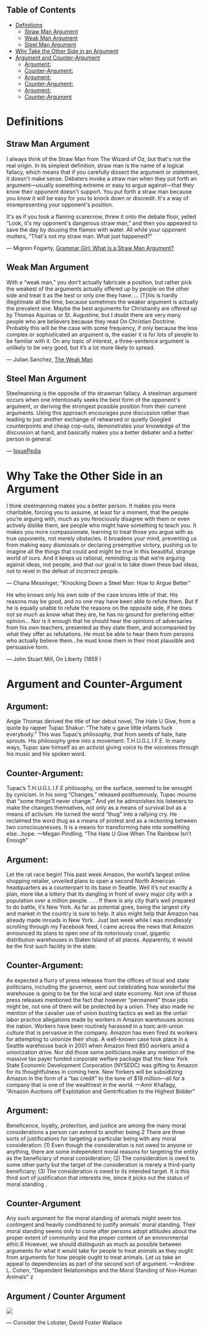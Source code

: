 <div id="table-of-contents">
<h2>Table of Contents</h2>
<div id="text-table-of-contents">
<ul>
<li><a href="#orgheadline4">Definitions</a>
<ul>
<li><a href="#orgheadline1">Straw Man  Argument</a></li>
<li><a href="#orgheadline2">Weak Man Argument</a></li>
<li><a href="#orgheadline3">Steel Man Argument</a></li>
</ul>
</li>
<li><a href="#orgheadline5">Why Take the Other Side in an Argument</a></li>
<li><a href="#orgheadline12">Argument and Counter-Argument</a>
<ul>
<li><a href="#orgheadline6">Argument:</a></li>
<li><a href="#orgheadline7">Counter-Argument:</a></li>
<li><a href="#orgheadline8">Argument:</a></li>
<li><a href="#orgheadline9">Counter-Argument:</a></li>
<li><a href="#orgheadline10">Argument:</a></li>
<li><a href="#orgheadline11">Counter-Argument</a></li>
</ul>
</li>
</ul>
</div>
</div>


# Definitions<a id="orgheadline4"></a>

## Straw Man  Argument<a id="orgheadline1"></a>

I always think of the Straw Man from The Wizard of Oz, but that's not the real origin. In its simplest definition, straw man is the name of a logical fallacy, which means that if you carefully dissect the argument or statement, it doesn't make sense. Debaters invoke a straw man when they put forth an argument—usually something extreme or easy to argue against—that they know their opponent doesn't support. You put forth a straw man because you know it will be easy for you to knock down or discredit. It's a way of misrepresenting your opponent's position.

It's as if you took a flaming scarecrow, threw it onto the debate floor, yelled “Look, it's my opponent's dangerous straw man,” and then you appeared to save the day by dousing the flames with water. All while your opponent mutters, “That's not my straw man. What just happened?”

— Mignon Fogarty, [Grammar Girl: What Is a Straw Man Argument?](http://www.quickanddirtytips.com/education/grammar/what-is-a-straw-man-argument)

## Weak Man Argument<a id="orgheadline2"></a>

With a “weak man,” you don’t actually fabricate a position, but rather pick the weakest of the arguments actually offered up by people on the other side and treat it as the best or only one they have. &#x2026; [T]his is hardly illegitimate all the time, because sometimes the weaker argument is actually the prevalent one. Maybe the best arguments for Christianity are offered up by Thomas Aquinas or St. Augustine, but I doubt there are very many people who are believers because they read On Christian Doctrine. Probably this will be the case with some frequency, if only because the less complex or sophisticated an argument is, the easier it is for lots of people to be familiar with it. On any topic of interest, a three-sentence argument is unlikely to be very good, but it’s a lot more likely to spread.

— Julian Sanchez, [The Weak Man](http://www.juliansanchez.com/2009/07/01/the-weak-man/)

## Steel Man Argument<a id="orgheadline3"></a>

Steelmanning is the opposite of the strawman fallacy. A steelman argument occurs when one intentionally seeks the best form of the opponent's argument, or deriving the strongest possible position from their current arguments. Using this approach encourages pure discussion rather than leading to just another exchange of rehearsed or quietly Googled counterpoints and cheap cop-outs, demonstrates your knowledge of the discussion at hand, and basically makes you a better debater and a better person in general.

— [IssuePedia](http://issuepedia.org/Steel_man_argument)

# Why Take the Other Side in an Argument<a id="orgheadline5"></a>

I think steelmanning makes you a better person. It makes you more charitable, forcing you to assume, at least for a moment, that the people you’re arguing with, much as you ferociously disagree with them or even actively dislike them, are people who might have something to teach you. It makes you more compassionate, learning to treat those you argue with as true opponents, not merely obstacles. It broadens your mind, preventing us from making easy dismissals or declaring preemptive victory, pushing us to imagine all the things that could and might be true in this beautiful, strange world of ours. And it keeps us rational, reminding us that we’re arguing against ideas, not people, and that our goal is to take down these bad ideas, not to revel in the defeat of incorrect people.

— Chana Messinger, "Knocking Down a Steel Man: How to Argue Better"

He who knows only his own side of the case knows little of that. His reasons may be good, and no one may have been able to refute them. But if he is equally unable to refute the reasons on the opposite side, if he does not so much as know what they are, he has no ground for preferring either opinion&#x2026; Nor is it enough that he should hear the opinions of adversaries from his own teachers, presented as they state them, and accompanied by what they offer as refutations. He must be able to hear them from persons who actually believe them&#x2026;he must know them in their most plausible and persuasive form.

— John Stuart Mill, On Liberty (1859
)

# Argument and Counter-Argument<a id="orgheadline12"></a>

## Argument:<a id="orgheadline6"></a>

Angie Thomas derived the title of her debut novel, The Hate U Give, from a quote by rapper Tupac Shakur: “The hate u gave little infants fuck everybody.” This was Tupac’s philosophy, that from seeds of hate, hate sprouts. His philosophy grew into a movement: T.H.U.G.L.I.F.E. In many ways, Tupac saw himself as an activist giving voice to the voiceless through his music and his spoken word.

## Counter-Argument:<a id="orgheadline7"></a>

Tupac’s T.H.U.G.L.I.F.E philosophy, on the surface, seemed to be wrought by cynicism. In his song “Changes,” released posthumously, Tupac mourns that “some things’ll never change.” And yet he admonishes his listeners to make the changes themselves, not only as a means of survival but as a means of activism. He turned the word “thug” into a rallying cry. He reclaimed the word thug as a means of protest and as a reckoning between two consciousnesses. It is a means for transforming hate into something else…hope.
—Megan Pindling, “The Hate U Give When The Rainbow Isn’t Enough”

## Argument:<a id="orgheadline8"></a>

Let the rat race begin! This past week Amazon, the world’s largest online shopping retailer, unveiled plans to open a second North American headquarters as a counterpart to its base in Seattle. Well it’s not exactly a plan, more like a lottery that its dangling in front of every major city with a population over a million people. . . . If there is any city that’s well prepared to do battle, it’s New York. As far as potential goes, being the largest city and market in the country is sure to help. It also might help that Amazon has already made inroads in New York.  Just last week while I was mindlessly scrolling through my Facebook feed, I came across the news that Amazon announced its plans to open one of its notoriously cruel, gigantic distribution warehouses in Staten Island of all places. Apparently, it would be the first such facility in the state.

## Counter-Argument:<a id="orgheadline9"></a>

As expected a flurry of press releases from the offices of local and state politicians, including the governor, went out celebrating how wonderful the warehouse is going to be for the local and state economy. Not one of those press releases mentioned the fact that however “permanent” those jobs might be, not one of them will be protected by a union. They also made no mention of the cavalier use of union busting tactics as well as the unfair labor practice allegations made by workers in Amazon warehouses across the nation. Workers have been routinely harassed in a toxic anti-union culture that is pervasive in the company. Amazon has even fired its workers for attempting to unionize their shop. A well-known case took place in a Seattle warehouse back in 2001 when Amazon fired 850 workers amid a unionization drive.
Nor did those same politicians make any mention of the massive tax payer funded corporate welfare package that the New York State Economic Development Corporation (NYSEDC) was gifting to Amazon for its thoughtfulness in coming here. New Yorkers will be subsidizing Amazon in the form of a “tax credit” to the tune of $18 million—all for a company that is one of the wealthiest in the world.
—Amir Khafagy, “Amazon Auctions off Explotation and Gentrification to the Highest Bidder”

## Argument:<a id="orgheadline10"></a>

Beneficence, loyalty, protection, and justice are among the many moral considerations a person can extend to another being.2  There are three sorts of justifications for targeting a particular being with any moral consideration: (1) Even though the consideration is not owed to anyone or anything, there are some independent moral reasons for targeting the entity as the beneficiary of moral consideration; (2) The consideration is owed to  some other party but the target of the consideration is merely a third-party beneficiary; (3) The consideration is owed to  its intended target. It is this third sort of justification that interests me, since it picks out the status of moral standing .

## Counter-Argument<a id="orgheadline11"></a>

Any such argument for the moral standing of animals might seem too contingent and heavily conditioned to justify animals’ moral standing. Their moral standing seems only to come after persons adopt attitudes about the proper extent of community and the proper content of an environmental ethic.6  However, we should distinguish as much as possible between arguments for what it would take for people to treat animals as they ought from arguments for how people ought to treat animals. Let us take an appeal to dependencies as part of the second sort of argument.
—Andrew L. Cohen, “Dependent Relationships and the Moral Standing of Non-Human Animals”
z

## Argument / Counter Argument

![](lobster.png)

— Consider the Lobster, David Foster Wallace
